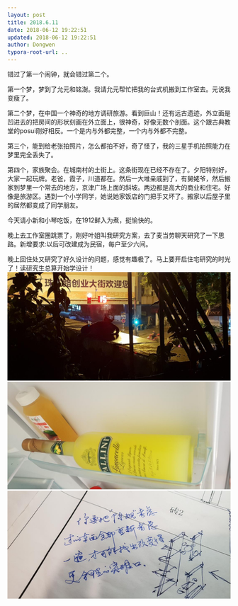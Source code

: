 ```yaml
---
layout: post
title: 2018.6.11
date: 2018-06-12 19:22:51
updated: 2018-06-12 19:22:51
author: Dongwen
typora-root-url: ..
---
```




错过了第一个闹钟，就会错过第二个。

第一个梦，梦到了允元和铭澍。我请允元帮忙把我的台式机搬到工作室去。元说我变瘦了。

第二个梦，在中国一个神奇的地方调研旅游。看到巨山！还有远古遗迹，外立面是凹进去的把房间的形状刻画在外立面上，很神奇，好像无数个剖面。这个跟古典教堂的posui刚好相反。一个是内与外都完整，一个内与外都不完整。

第三个，能到给老张拍照片，怎么都拍不好，奇了怪了，我的三星手机拍照能力在梦里完全丢失了。

第四个，家族聚会。在城南村的土街上。这条街现在已经不存在了。夕阳特别好，大家一起玩牌。老爸，霞子，川道都在。然后一大堆亲戚到了，有舅姥爷，然后搬家到梦里一个常去的地方，京津广场上面的斜坡。两边都是高大的商业和住宅。好像是旅游区。遇到一个小学同学，她说她家饭店的门把手又坏了。搬家以后屋子里的居然都变成了同学朋友。

今天请小新和小琴吃饭，在1912鲜入为煮，挺愉快的。

晚上去工作室圈跳票了，刚好叶姐叫我研究方案，去了麦当劳聊天研究了一下思路。新增要求:以后可改建成为民宿，每户至少六间。

晚上回住处又研究了好久设计的问题，感觉有趣极了。马上要开启住宅研究的时光了！读研究生总算开始学设计！
   ![](/img/in-post/x51375448.jpg)
![](/img/in-post/x51375446.jpg)
![](/img/in-post/x51375452.jpg)
